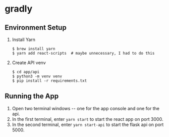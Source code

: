 # gradly

## Environment Setup

1. Install Yarn
    ```shell
    $ brew install yarn
    $ yarn add react-scripts  # maybe unnecessary, I had to do this
    ```
2. Create API venv
    ```shell
    $ cd app/api
    $ python3 -m venv venv
    $ pip install -r requirements.txt
    ```
## Running the App

1. Open two terminal windows -- one for the app console and one for the api.
2. In the first terminal, enter `yarn start` to start the react app on port 3000.
3. In the second terminal, enter `yarn start-api` to start the flask api on port 5000.
